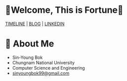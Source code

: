 # 💙Welcome, This is Fortune💙

[TIMELINE]([https://sinyoung3016.github.io/fortune/](https://boundless-witch-e2a.notion.site/Sinyoung-Bok-Fortune-aa1528f70e9f4132b2908ffeb4f7795b)) | [BLOG](https://sinyoung3016.tistory.com/) | [LINKEDIN](https://www.linkedin.com/in/sin-young-bok-875bba190/)

# 🤞 About Me
- Sin-Young Bok
- Chungnam National University
- Computer Science and Engineering
- sinyoungbok99@gmail.com
